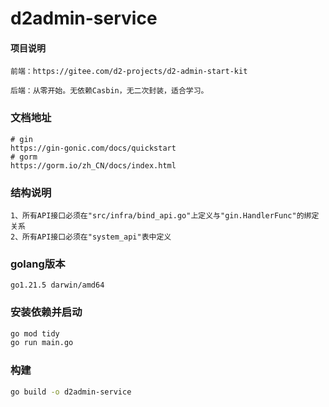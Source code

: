 # d2admin-service

#### 项目说明

```text
前端：https://gitee.com/d2-projects/d2-admin-start-kit

后端：从零开始。无依赖Casbin，无二次封装，适合学习。
```

### 文档地址

```text
# gin
https://gin-gonic.com/docs/quickstart
# gorm
https://gorm.io/zh_CN/docs/index.html
```

### 结构说明
```text
1、所有API接口必须在"src/infra/bind_api.go"上定义与"gin.HandlerFunc"的绑定关系
2、所有API接口必须在"system_api"表中定义
```

### golang版本

```text
go1.21.5 darwin/amd64
```

### 安装依赖并启动

```bash
go mod tidy
go run main.go
```

### 构建

```bash
go build -o d2admin-service
```